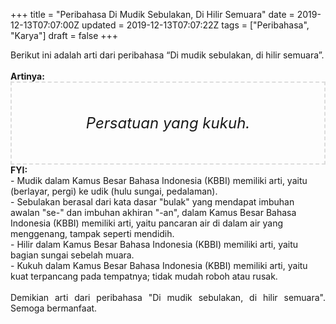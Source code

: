 +++
title = "Peribahasa Di Mudik Sebulakan, Di Hilir Semuara"
date = 2019-12-13T07:07:00Z
updated = 2019-12-13T07:07:22Z
tags = ["Peribahasa", "Karya"]
draft = false
+++

<div dir="ltr" style="text-align: left;" trbidi="on"><div style="text-align: justify;">Berikut ini adalah arti dari peribahasa “Di mudik sebulakan, di hilir semuara”.</div><br /><div style="text-align: justify;"><b>Artinya:</b></div><div style="border: 2px dashed #ddd; font-size: 24px; height: auto; margin: 0 auto; padding: 50px; text-align: center; width: auto;"><i>Persatuan yang kukuh.</i></div><b>FYI:</b><br />- Mudik dalam Kamus Besar Bahasa Indonesia (KBBI) memiliki arti, yaitu (berlayar, pergi) ke udik (hulu sungai, pedalaman).<br />- Sebulakan berasal dari kata dasar "bulak" yang mendapat imbuhan awalan "se-" dan imbuhan akhiran "-an", dalam Kamus Besar Bahasa Indonesia (KBBI) memiliki arti, yaitu pancaran air di dalam air yang menggenang, tampak seperti mendidih.<br />- Hilir dalam Kamus Besar Bahasa Indonesia (KBBI) memiliki arti, yaitu bagian sungai sebelah muara.<br />- Kukuh dalam Kamus Besar Bahasa Indonesia (KBBI) memiliki arti, yaitu kuat terpancang pada tempatnya; tidak mudah roboh atau rusak.<br /><br /><div style="text-align: justify;">Demikian arti dari peribahasa "Di mudik sebulakan, di hilir semuara". Semoga bermanfaat.</div></div>
